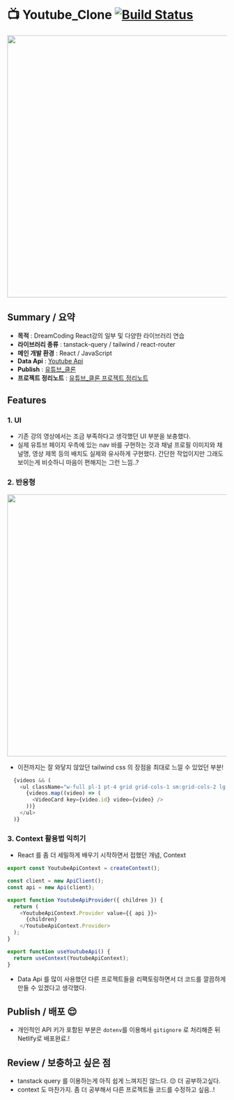 # :tv: Youtube_Clone [![Build Status](https://travis-ci.org/joemccann/dillinger.svg?branch=master)](https://travis-ci.org/joemccann/dillinger)

<img src="https://user-images.githubusercontent.com/85853145/210492588-1b0f67e4-6cdf-44a4-9228-a9db1542b5f2.png" width="1000" height="600">

## Summary / 요약

- **목적** : DreamCoding React강의 일부 및 다양한 라이브러리 연습
- **라이브러리 종류** : tanstack-query / tailwind / react-router
- **메인 개발 환경** : React / JavaScript
- **Data Api** : [Youtube Api](https://developers.google.com/youtube/v3)
- **Publish** : [유튜브_클론](https://kyoutube.netlify.app/)
- **프로젝트 정리노트** : [유튜브_클론 프로젝트 정리노트](https://www.notion.so/Netflix_clone-d45cb519d6384de3b7accb2295ab33eb)

## Features
### 1. UI
- 기존 강의 영상에서는 조금 부족하다고 생각했던 UI 부분을 보충했다.
- 실제 유튜브 페이지 우측에 있는 nav 바를 구현하는 것과 채널 프로필 이미지와 채널명, 영상 제목 등의 배치도 실제와 유사하게 구현했다. 간단한 작업이지만 그래도 보이는게 비슷하니 마음이 편해지는 그런 느낌..?

### 2. 반응형
<img src="https://user-images.githubusercontent.com/85853145/210500073-3349efda-b891-45b6-8380-eaad82f32407.gif" width="1000" height="600">

- 이전까지는 잘 와닿지 않았던 tailwind css 의 장점을 최대로 느낄 수 있었던 부분!
```javascript
  {videos && (
    <ul className="w-full pl-1 pt-4 grid grid-cols-1 sm:grid-cols-2 lg:grid-cols-3 xl:grid-cols-4 gap-2 gap-y-4">
      {videos.map((video) => (
        <VideoCard key={video.id} video={video} />
      ))}
    </ul>
  )}
```

### 3. Context 활용법 익히기
- React 를 좀 더 세밀하게 배우기 시작하면서 접했던 개념, Context
```javascript
export const YoutubeApiContext = createContext();

const client = new ApiClient();
const api = new Api(client);

export function YoutubeApiProvider({ children }) {
  return (
    <YoutubeApiContext.Provider value={{ api }}>
      {children}
    </YoutubeApiContext.Provider>
  );
}

export function useYoutubeApi() {
  return useContext(YoutubeApiContext);
}
```
- Data Api 를 많이 사용했던 다른 프로젝트들을 리팩토링하면서 더 코드를 깔끔하게 만들 수 있겠다고 생각했다.


## Publish / 배포 😌
- 개인적인 API 키가 포함된 부분은 `dotenv`를 이용해서 `gitignore` 로 처리해준 뒤 Netlify로 배포완료.!


## Review / 보충하고 싶은 점
- tanstack query 를 이용하는게 아직 쉽게 느껴지진 않느다. :pensive: 더 공부하고싶다.
- context 도 마찬가지. 좀 더 공부해서 다른 프로젝트들 코드를 수정하고 싶음..!
